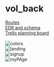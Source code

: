 # vol_back
[Routes](https://docs.google.com/document/d/1wo9ynG37YcNk1UnpgA62VMgiexrrNdDbDwFryOdNW08/edit?usp=sharing)
<br />
[EDR and schema](https://www.draw.io/?lightbox=1&highlight=0000ff&edit=_blank&layers=1&nav=1&title=CapstoneERD.xml#R7V1bc5s4FP41vGYQ4EseY%2BfSTNPdTNJtd58yilFszWLkFSK2%2B%2BtXAskGCxocC5tM1KYddCR0O%2Bc7iO9IxPHH89UNhYvZNxKiyPHccOX4l47nnXsB%2F18I1rmgNwC5YEpxmIsKgkf8C0mhK6UpDlFSKsgIiRhelIUTEsdowkoySClZlou9kKjc6gJOkSZ4nMBIl%2F7EIZvl0mHP3cq%2FIDydqZYDV%2BY8w8m%2FU0rSWLbneP5L9ifPnkNVlyyfzGBIlgWRf%2BX4Y0oIy6%2FmqzGKxNSqacvvu67J3fSbopg1ucHLb3iFUSqH%2FleCaCI7x9ZqQpIlnkcw5qnRC4nZo8xxeXoyw1F4B9ckFS0mjM%2BASo1mhOJfvDyMeBbgAp5NmdS31xe14Sgak4jQrB0fueJv6c5HUaNsi6KE33uvhgd2RN%2FgqlTwDiZM9ZJEEVwk%2BDnrt7hxDukUxyPCGJnLQmqU1%2BVOSQ36IxjhacxlE94Womou8tGAgKf16ZcaeUWUoVVBJNVxg8gcMbrmRWTuUN4hkRNIQ1luzRD0pWxWMEFfWSCUpj%2Fd1LxVP7%2BQFlBtDb5mDWmM%2F0vRbagbxAwuxCUfK8MweuAohPFU5I4YWcj5jNCLmn8quyqun9Wcg8Kc5mVHYqIwB%2BKFFM9xGGa1Fg0lJpklJgs4wfH0Lm%2FFD7aiB9maEBFe5UuUgWzGK0Ox6A1hkMHnjQ0vCI5ZNnG9Ef%2FhUzl2z3pOj490zNNgm%2BY%2FojhlYxInjEKcKRpxQ1siYWyjkJLFd25aSI22iJfejs14lTbjNbYZaSQcSQ2N5HAbCTQbuf96sHU8F1FYoemmRlK2CGMG8ZbOxTClOb%2BtXb9Gu5unmexG6YlQ0npBzX5LWu5pWr7GlI%2FVc%2F%2BAc9SON3DfVnRW2Qd3BWah3zsi9PuaUZwa%2BLk9fATU92oU2ynUDzQFZysoBXqufx%2B42fCqL61X6IhXGDb0CgrShxjN0HqFd3uFQY1ijXkFEwo%2Br3xH%2FK1XuIdJsiS0pdcG6xLe4RIA8Jr5BDAcHm4zisixXuEdXuG8RrfGvIIZFYMKFW88wA0l6aLaOfwgURozlLmQLyQVbFNVMZnl3hAYNVh7HH5pXVU7rupQCsxzG3JgwMQaWLnJarO%2B%2FmrSZD6NRwN1NmDOpRnRvU6AXq0WiGIUT5AlxU9HivsK7tIl%2BOfNPIIPTFiFTnlaWvwEtDioY047wYsDnTK1xPh%2BD4mgRr%2Bd4siAzoKm%2FHX4qS1nYFeQ70F%2BU1rcBD8CdNr0%2BuTI%2F0Brw36NcjtFggGd5vyTTp%2BwRX2HUD9sSHEZMQidFrWo3wP1wxrldgr1nk5jSmLLgr4roAfu8Hio96pIT4v5ZpjfoKnbmNcJwEvIkDP2nAu3mju%2BRMmE4gXDJK7jspe8xlv%2B7wVFzLLO3XQkftDMkYCBCTPTuUbrSRp7krrwpzk%2B2YiOdeZQ0zEKp0jxYHx8mK0fUASFK7na5mhTMmNzxR6jOLwQW9558uphDuO1kK0w%2B1vkn7l8nZqn%2FxFqOetzu8vT94hiPiJB2Wbq4vUIilemKgAlu05SOpF9V7S%2BGMNvEVZElFs120pIs7G%2FolKTVSqQbdwLG9vyxN4OT%2BwNdxifvPfyrq0itYp2CWewWxHLvJFWUWYRm4E3MxKdOORvljDGMH%2Be2KDDiYIO%2FR0baLoVHwSBAddRQTPaoMMJ9uLXbdzsRNChYsemDTrst5JonX00omedfbT78FvdXrc37I8ZcajYknlq0H%2Bgd4cPwTz6OvP4fc0V6l2PYZpY5HcI%2BceMOviWfzzg5N2H4B99nX%2B0aO8O2o8abvAtSXgA3FsnCY2ouAFHaOF%2BOrg3DgqY%2BP6CTgVauDeGe%2BvbB42oWGdsNBWbDAkoAAu2Vw8TlCj%2FTdDAKQYMepWTXREMUAPpTDCgtxsMcL1yFU2DAbtEMNityFwwoK8TPdmGE3v4oDtf5Bk0PHxg5psLOtVj4wAniAP061ijTsQBBjpbZOMAe60eNjjrdBxgoNM%2Fcj%2Bi%2FS5Pqy8O%2B8P%2FmPGAQQuU0ad5bxjULQg6RRMMdCYoPxivjtBb5HcF%2BY3jAQY%2BwjBogT36PMhv%2FVN8RlSsk0LjlGajsODvHPiBIomO8ty3X%2BQ7AP2tf5LPiIp1vvAHiZ5uLy3oOwR6v%2BFi%2F9zAztCBThHag4d7wL71b%2B4ZUXKDHV57ngkohQCKYYFiCCDm%2FRQxAPfMGw6VQAQCxEkCoATa0QEZOXDPfLfvFKMHrhs41ccNdM1UxBQUFJlCsLPZ%2B9aZMANQm3A3%2FPA7zxx4vXKYIQh2Knp3mIEnt79SIC%2B%2B%2FbUN%2FtX%2F)
<br />
[Trello planning board](https://trello.com/b/AnKfAtHm/q4-project)
<br />
<br />
![colors](https://github.com/TheRobQ/vol_back/blob/master/img/Colors.png)
<br />
![landing](https://github.com/TheRobQ/vol_back/blob/master/img/iPhone%206-7-8%20%E2%80%93%203.jpg)
<br />
![signup](https://github.com/TheRobQ/vol_back/blob/master/img/Sign%20Up.jpg)
<br />
![myPAge](https://github.com/TheRobQ/vol_back/blob/master/img/iPhone%206-7-8%20%E2%80%93%202.jpg)
<br />
